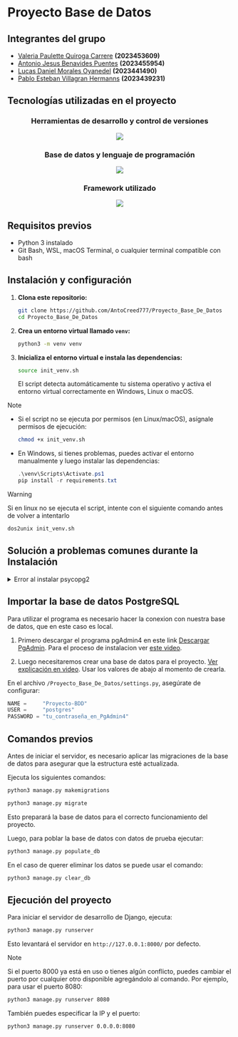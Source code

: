 # Proyecto Base de Datos
## Integrantes del grupo
- [Valeria Paulette Quiroga Carrere](https://github.com/vq00001) **(2023453609)**
- [Antonio Jesus Benavides Puentes](https://github.com/AntoCreed777) **(2023455954)**
- [Lucas Daniel Morales Oyanedel](https://github.com/Falling-Bridge) **(2023441490)**
- [Pablo Esteban Villagran Hermanns](https://github.com/Pvilla14) **(2023439231)**

## Tecnologías utilizadas en el proyecto

<div align="center">

### Herramientas de desarrollo y control de versiones
<a href="https://skillicons.dev">
  <img src="https://skillicons.dev/icons?i=git,github,vscode&perline=5" />
</a>

### Base de datos y lenguaje de programación
<a href="https://skillicons.dev">
  <img src="https://skillicons.dev/icons?i=postgres,python&perline=5" />
</a>

### Framework utilizado
<a href="https://skillicons.dev">
  <img src="https://skillicons.dev/icons?i=django&perline=5" />
</a>

</div>

## Requisitos previos

- Python 3 instalado
- Git Bash, WSL, macOS Terminal, o cualquier terminal compatible con bash

## Instalación y configuración

1. **Clona este repositorio:**
   ```bash
   git clone https://github.com/AntoCreed777/Proyecto_Base_De_Datos
   cd Proyecto_Base_De_Datos
   ```

2. **Crea un entorno virtual llamado `venv`:**
   ```bash
   python3 -m venv venv
   ```

3. **Inicializa el entorno virtual e instala las dependencias:**
   ```bash
   source init_venv.sh
   ```
   El script detecta automáticamente tu sistema operativo y activa el entorno virtual correctamente en Windows, Linux o macOS.

> [!NOTE]
> - Si el script no se ejecuta por permisos (en Linux/macOS), asígnale permisos de ejecución:
>   ```bash
>   chmod +x init_venv.sh
>   ```
> - En Windows, si tienes problemas, puedes activar el entorno manualmente y luego instalar las dependencias:
>   ```powershell
>   .\venv\Scripts\Activate.ps1
>   pip install -r requirements.txt
>   ```

> [!WARNING]
> Si en linux no se ejecuta el script, intente con el siguiente comando antes de volver a intentarlo
> ``` bash
> dos2unix init_venv.sh
> ```

## Solución a problemas comunes durante la Instalación

<details>
  <summary>Error al instalar psycopg2</summary>

Si encuentras el siguiente error al intentar instalar las dependencias del proyecto:

```bash
Error: pg_config executable not found.
```

Esto ocurre porque `psycopg2` requiere que las bibliotecas de desarrollo de PostgreSQL estén instaladas en el sistema. Sigue estos pasos para solucionarlo según tu sistema operativo:

#### **Linux (Debian/Ubuntu)**
1. Instala las dependencias necesarias:
   
    ```bash
    sudo apt update
    sudo apt install -y libpq-dev python3-dev
    ````

2. Vuelve a instalar las dependencias del proyecto:
   
    ```bash
    pip install -r requirements.txt
    ```

#### **Linux (Fedora/RHEL/CentOS)**

1. Instala las dependencias necesarias:

    ```bash
    sudo dnf install -y postgresql-devel python3-devel
    ```

2. Vuelve a instalar las dependencias del proyecto:

    ```bash
    pip install -r requirements.txt
    ```

#### **macOS**

1. Si usas Homebrew, instala PostgreSQL:

    ```bash
    brew install postgresql
    ```

2. Vuelve a instalar las dependencias del proyecto:

    ```bash
    pip install -r requirements.txt
    ```

#### **Alternativa: Usar `psycopg2-binary`**

Si no puedes instalar las bibliotecas mencionadas o necesitas una solución rápida, puedes instalar la versión binaria de `psycopg2`:

```bash
pip install psycopg2-binary
```

> **Nota:** Esta versión es adecuada para desarrollo, pero no se recomienda para entornos de producción.

Con estas soluciones, deberías poder instalar `psycopg2` y continuar con la configuración del proyecto. Si el problema persiste, revisa que tu entorno virtual esté correctamente activado y que las dependencias estén actualizadas.
</details>

## Importar la base de datos PostgreSQL

Para utilizar el programa es necesario hacer la conexion con nuestra base de datos, que en este caso es local.  

1. Primero descargar el programa pgAdmin4 en este link [Descargar PgAdmin](https://www.pgadmin.org/download/). Para el proceso de instalacion ver [este video](https://www.youtube.com/watch?v=w9ax9-s2jbE).

2. Luego necesitaremos crear una base de datos para el proyecto. 
[Ver explicación en video](https://www.youtube.com/watch?v=A72owYF4m_c). Usar los valores de abajo al momento de crearla.


En el archivo `/Proyecto_Base_De_Datos/settings.py`, asegúrate de configurar:

```python
NAME =     "Proyecto-BDD"
USER =     "postgres"
PASSWORD = "tu_contraseña_en_PgAdmin4"
```

## Comandos previos

Antes de iniciar el servidor, es necesario aplicar las migraciones de la base de datos para asegurar que la estructura esté actualizada. 

Ejecuta los siguientes comandos:
```bash
python3 manage.py makemigrations
```

```bash
python3 manage.py migrate
```
Esto preparará la base de datos para el correcto funcionamiento del proyecto.

Luego, para poblar la base de datos con datos de prueba ejecutar:

```bash
python3 manage.py populate_db
```

En el caso de querer eliminar los datos se puede usar el comando: 
```bash
python3 manage.py clear_db
```

## Ejecución del proyecto

Para iniciar el servidor de desarrollo de Django, ejecuta:

```bash
python3 manage.py runserver
```

Esto levantará el servidor en `http://127.0.0.1:8000/` por defecto.

> [!NOTE]
> Si el puerto 8000 ya está en uso o tienes algún conflicto, puedes cambiar el puerto por cualquier otro disponible agregándolo al comando. Por ejemplo, para usar el puerto 8080:
> ```bash
> python3 manage.py runserver 8080
> ```
> También puedes especificar la IP y el puerto:
> ```bash
> python3 manage.py runserver 0.0.0.0:8080
> ```
